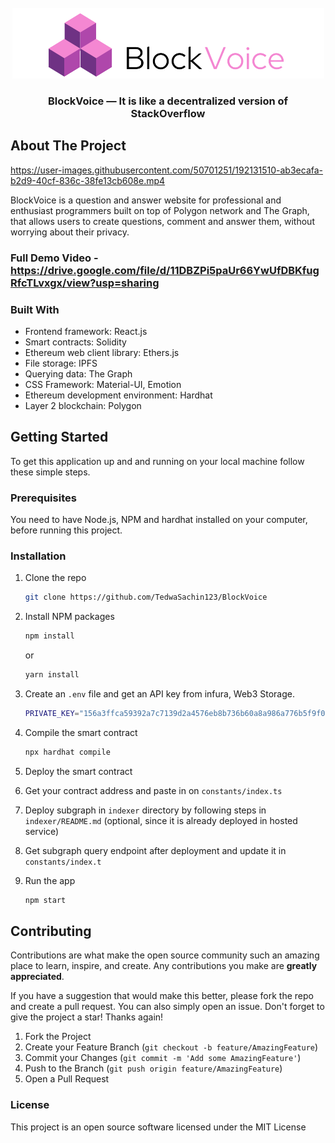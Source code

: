 <div id="top"></div>

<br />
<div align="center">
  <a href="https://github.com/TedwaSachin123/BlockVoice">
    <img src="./public/Block-removebg-preview.png" alt="Logo" >
  </a>

<h3 align="center">BlockVoice  — It is like a decentralized version of StackOverflow</h3>

</div>

## About The Project

https://user-images.githubusercontent.com/50701251/192131510-ab3ecafa-b2d9-40cf-836c-38fe13cb608e.mp4


BlockVoice is a question and answer website for professional and enthusiast programmers built on top of Polygon network and The Graph, that allows users to create questions, comment and answer them, without worrying about their privacy.

### Full Demo Video - https://drive.google.com/file/d/11DBZPi5paUr66YwUfDBKfugRfcTLvxgx/view?usp=sharing

### Built With

- Frontend framework: React.js
- Smart contracts: Solidity
- Ethereum web client library: Ethers.js
- File storage: IPFS
- Querying data: The Graph
- CSS Framework: Material-UI, Emotion
- Ethereum development environment: Hardhat
- Layer 2 blockchain: Polygon


<!-- GETTING STARTED -->

## Getting Started

To get this application up and and running on your local machine follow these simple steps.

### Prerequisites

You need to have Node.js, NPM and hardhat installed on your computer, before running this project.

### Installation

1. Clone the repo
   ```sh
   git clone https://github.com/TedwaSachin123/BlockVoice
   ```
2. Install NPM packages

   ```sh
   npm install
   ```

   or

   ```sh
   yarn install
   ```
3. Create an `.env` file and get an API key from infura, Web3 Storage. 
   ```sh
   PRIVATE_KEY="156a3ffca59392a7c7139d2a4576eb8b736b60a8a986a776b5f9f0970285a4f7"
   ```
4. Compile the smart contract
   ```sh
   npx hardhat compile
   ```
5. Deploy the smart contract
6. Get your contract address and paste in on `constants/index.ts`

7. Deploy subgraph in `indexer` directory by following steps in `indexer/README.md` (optional, since it is already deployed in hosted service)

8. Get subgraph query endpoint after deployment and update it in `constants/index.t`

9. Run the app

   ```sh
   npm start
   ```


## Contributing

Contributions are what make the open source community such an amazing place to learn, inspire, and create. Any contributions you make are **greatly appreciated**.

If you have a suggestion that would make this better, please fork the repo and create a pull request. You can also simply open an issue.
Don't forget to give the project a star! Thanks again!

1. Fork the Project
2. Create your Feature Branch (`git checkout -b feature/AmazingFeature`)
3. Commit your Changes (`git commit -m 'Add some AmazingFeature'`)
4. Push to the Branch (`git push origin feature/AmazingFeature`)
5. Open a Pull Request

### License

This project is an open source software licensed under the MIT License





